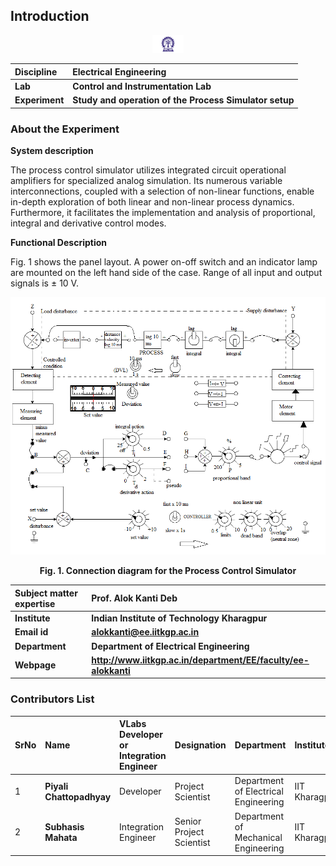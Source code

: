 ## Introduction

<div align="center">
<img src="experiment/images/iitkgp.png" width="10%">
</div>

<b>Discipline | <b> Electrical Engineering 
:--|:--|
<b> Lab | <b> **Control and Instrumentation Lab**
<b> Experiment|     <b> **Study and operation of the Process Simulator setup**


### About the Experiment 
**System description**

The process control simulator utilizes integrated circuit operational amplifiers for specialized analog simulation. Its numerous variable interconnections, coupled with a selection of non-linear functions, enable in-depth exploration of both linear and non-linear process dynamics. Furthermore, it facilitates the implementation and analysis of proportional, integral and derivative control modes. 

<b >Functional Description</b>

Fig. 1 shows the panel layout. 
A power on-off switch and an indicator lamp are mounted on the left hand side of the case. Range of all input and output signals is &plusmn; 10 V.  


<div align="center">
<img class="img-fluid"  src="experiment/images/conn.png" alt="">

<b>Fig. 1. Connection diagram for the Process Control Simulator</b>
</div>


<b>Subject matter expertise | <b> **Prof. Alok Kanti Deb**
:--|:--|
<b> Institute | <b>  **Indian Institute of Technology Kharagpur**
<b> Email id|     <b>  **alokkanti@ee.iitkgp.ac.in**
<b> Department |  **Department of Electrical Engineering**
<b>Webpage| <b> http://www.iitkgp.ac.in/department/EE/faculty/ee-alokkanti

### Contributors List

SrNo | Name | VLabs Developer or Integration Engineer | Designation | Department| Institute
:--|:--|:--|:--|:--|:--|
1 | **Piyali Chattopadhyay** | Developer | Project Scientist | Department of Electrical Engineering | IIT Kharagpur | 
2 | **Subhasis Mahata** | Integration Engineer | Senior Project Scientist | Department of Mechanical Engineering | IIT Kharagpur |